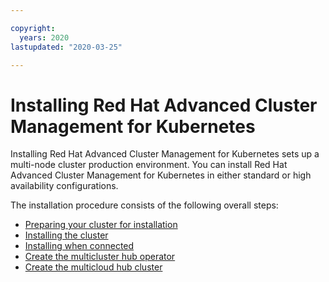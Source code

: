 ```yaml
---

copyright:
  years: 2020
lastupdated: "2020-03-25"

---
```


# Installing Red Hat Advanced Cluster Management for Kubernetes

Installing  Red Hat Advanced Cluster Management for Kubernetes sets up a multi-node cluster production environment. You can install Red Hat Advanced Cluster Management for Kubernetes in either standard or high availability configurations.

The installation procedure consists of the following overall steps:

- [Preparing your cluster for installation](prep.md)
- [Installing the cluster](install_cluster.md)<!--not in the install folder -->
- [Installing when connected](install_connected.md)
- [Create the multicluster hub operator](create_hub_operator.md) <!--same -->
- [Create the multicloud hub cluster](create_hub_cluster.md) <!--same-->
